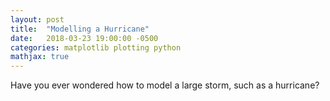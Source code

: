 ```yaml
---
layout: post
title:  "Modelling a Hurricane"
date:   2018-03-23 19:00:00 -0500
categories: matplotlib plotting python
mathjax: true
---
```

Have you ever wondered how to model a large storm, such as a hurricane?
